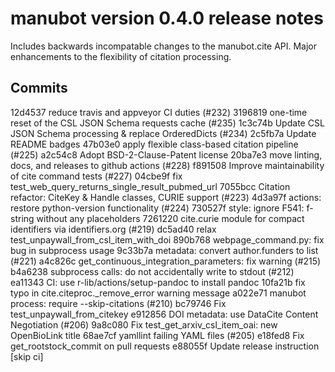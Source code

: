 manubot version 0.4.0 release notes
===================================

Includes backwards incompatable changes to the manubot.cite API.
Major enhancements to the flexibility of citation processing.

Commits
-------

12d4537 reduce travis and appveyor CI duties (#232)
3196819 one-time reset of the CSL JSON Schema requests cache (#235)
1c3c74b Update CSL JSON Schema processing & replace OrderedDicts (#234)
2c5fb7a Update README badges
47b03e0 apply flexible class-based citation pipeline (#225)
a2c54c8 Adopt BSD-2-Clause-Patent license
20ba7e3 move linting, docs, and releases to github actions (#228)
f891508 Improve maintainability of cite command tests (#227)
04cbe9f fix test_web_query_returns_single_result_pubmed_url
7055bcc Citation refactor: CiteKey & Handle classes, CURIE support (#223)
4d3a97f actions: restore python-version functionality (#224)
730527f style: ignore F541: f-string without any placeholders
7261220 cite.curie module for compact identifiers via identifiers.org (#219)
dc5ad40 relax test_unpaywall_from_csl_item_with_doi
890b768 webpage_command.py: fix bug in subprocess usage
9c33b7a metadata: convert author.funders to list (#221)
a4c826c get_continuous_integration_parameters: fix warning (#215)
b4a6238 subprocess calls: do not accidentally write to stdout (#212)
ea11343 CI: use r-lib/actions/setup-pandoc to install pandoc
10fa21b fix typo in cite.citeproc._remove_error warning message
a022e71 manubot process: require --skip-citations (#210)
bc79746 Fix test_unpaywall_from_citekey
e912856 DOI metadata: use DataCite Content Negotiation (#206)
9a8c080 Fix test_get_arxiv_csl_item_oai: new OpenBioLink title
68ae7cf yamllint failing YAML files (#205)
e18fed8 Fix get_rootstock_commit on pull requests
e88055f Update release instruction [skip ci]
